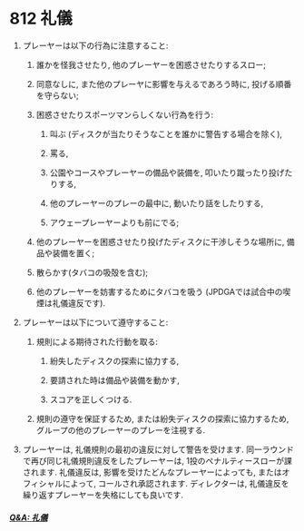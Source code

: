 # 812 礼儀

1. プレーヤーは以下の行為に注意すること:

    1. 誰かを怪我させたり,
    他のプレーヤーを困惑させたりするスロー;

    1. 同意なしに,
    また他のプレーヤに影響を与えるであろう時に,
    投げる順番を守らない;

    1. 困惑させたりスポーツマンらしくない行為を行う:

        1. 叫ぶ
        (ディスクが当たりそうなことを誰かに警告する場合を除く),

        1. 罵る,

        1. 公園やコースやプレーヤーの備品や装備を,
        叩いたり蹴ったり投げたりする,

        1. 他のプレーヤーのプレーの最中に,
        動いたり話をしたりする,

        1. アウェープレーヤーよりも前にでる;

    1. 他のプレーヤーを困惑させたり投げたディスクに干渉しそうな場所に,
    備品や装備を置く;

    1. 散らかす(タバコの吸殻を含む);

    1. 他のプレーヤーを妨害するためにタバコを吸う
    (JPDGAでは試合中の喫煙は礼儀違反です).

1. プレーヤーは以下について遵守すること:

    1. 規則による期待された行動を取る:

        1. 紛失したディスクの探索に協力する,

        1. 要請された時は備品や装備を動かす,

        1. スコアを正しくつける.

    1. 規則の遵守を保証するため,
    または紛失ディスクの探索に協力するため,
    グループの他のプレーヤーのプレーを注視する.

1. プレーヤーは,
礼儀規則の最初の違反に対して警告を受けます.
同一ラウンドで再び同じ礼儀規則違反をしたプレーヤーは,
1投のペナルティースローが課されます.
礼儀違反は,
影響を受けたどんなプレーヤーによっても,
またはオフィシャルによって,
コールされ承認されます.
ディレクターは,
礼儀違反を繰り返すプレーヤーを失格にしても良いです.

##### [Q&A: 礼儀](qa-cou)
